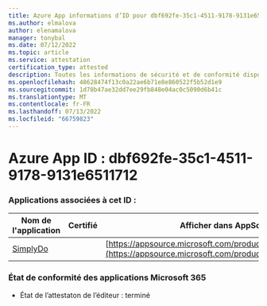 ```yaml
---
title: Azure App informations d’ID pour dbf692fe-35c1-4511-9178-9131e6511712
ms.author: elmalova
author: elenamalova
manager: tonybal
ms.date: 07/12/2022
ms.topic: article
ms.service: attestation
certification_type: attested
description: Toutes les informations de sécurité et de conformité disponibles pour dbf692fe-35c1-4511-9178-9131e6511712.
ms.openlocfilehash: 48628474f13c0a22ae6b71e8e860522f5b52d1e9
ms.sourcegitcommit: 1d78b47ae32dd7ee29fb848e04ac0c5090d6b41c
ms.translationtype: MT
ms.contentlocale: fr-FR
ms.lasthandoff: 07/13/2022
ms.locfileid: "66759823"
---
```

# <a name="azure-app-id-dbf692fe-35c1-4511-9178-9131e6511712"></a>Azure App ID : dbf692fe-35c1-4511-9178-9131e6511712


### <a name="apps-associated-with-this-id"></a>Applications associées à cet ID :
| **Nom de l'application** | **Certifié** | **Afficher dans AppSource** |
|--------------|---------------|-----------------------|
| [SimplyDo](../forward/WA200004248.md) |  | [https://appsource.microsoft.com/product/office/WA200004248](https://appsource.microsoft.com/product/office/WA200004248) |

### <a name="microsoft-365-app-compliance-status"></a>État de conformité des applications Microsoft 365
- État de l’attestaton de l’éditeur : terminé
